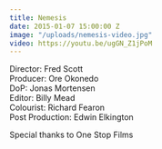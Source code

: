 ```yaml
---
title: Nemesis
date: 2015-01-07 15:00:00 Z
image: "/uploads/nemesis-video.jpg"
video: https://youtu.be/ugGN_Z1jPoM
---
```


Director: Fred Scott  
Producer: Ore Okonedo  
DoP: Jonas Mortensen  
Editor: Billy Mead  
Colourist: Richard Fearon  
Post Production: Edwin Elkington  

Special thanks to One Stop Films